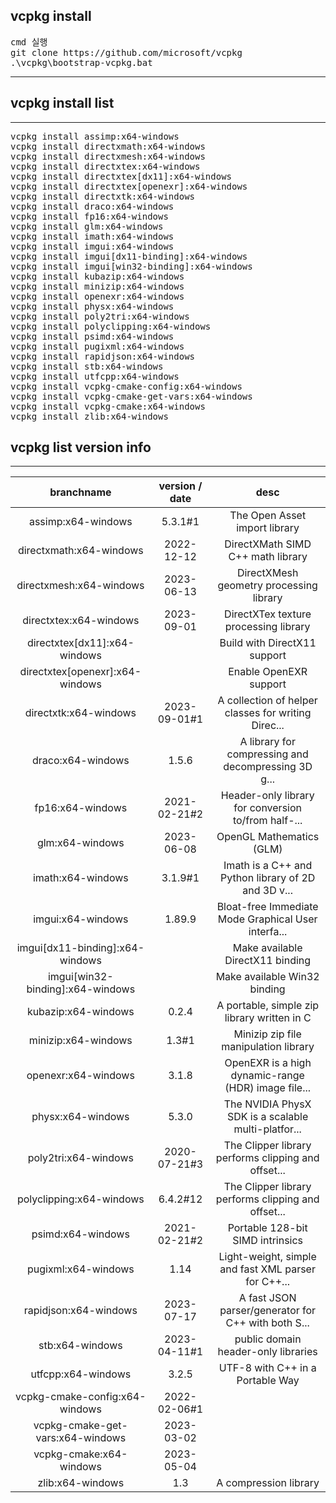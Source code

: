 
## vcpkg install 
<pre>
cmd 실행
git clone https://github.com/microsoft/vcpkg
.\vcpkg\bootstrap-vcpkg.bat
</pre>
-------------
## vcpkg install list
-------------
<pre>
vcpkg install assimp:x64-windows                                
vcpkg install directxmath:x64-windows                           
vcpkg install directxmesh:x64-windows                           
vcpkg install directxtex:x64-windows                            
vcpkg install directxtex[dx11]:x64-windows                      
vcpkg install directxtex[openexr]:x64-windows                   
vcpkg install directxtk:x64-windows                             
vcpkg install draco:x64-windows                                 
vcpkg install fp16:x64-windows                                  
vcpkg install glm:x64-windows                                   
vcpkg install imath:x64-windows                                 
vcpkg install imgui:x64-windows                                 
vcpkg install imgui[dx11-binding]:x64-windows                   
vcpkg install imgui[win32-binding]:x64-windows                  
vcpkg install kubazip:x64-windows                               
vcpkg install minizip:x64-windows                               
vcpkg install openexr:x64-windows                               
vcpkg install physx:x64-windows                                 
vcpkg install poly2tri:x64-windows                              
vcpkg install polyclipping:x64-windows                          
vcpkg install psimd:x64-windows                                 
vcpkg install pugixml:x64-windows                               
vcpkg install rapidjson:x64-windows                             
vcpkg install stb:x64-windows                                   
vcpkg install utfcpp:x64-windows                                
vcpkg install vcpkg-cmake-config:x64-windows                    
vcpkg install vcpkg-cmake-get-vars:x64-windows                  
vcpkg install vcpkg-cmake:x64-windows                           
vcpkg install zlib:x64-windows                               
</pre>
## vcpkg list version info
-------------
| branchname | version / date |  desc | 
|:------:|:---:|:---:|
|assimp:x64-windows                               |5.3.1#1            | The Open Asset import library|
|directxmath:x64-windows                          |2022-12-12         | DirectXMath SIMD C++ math library|
|directxmesh:x64-windows                          |2023-06-13         | DirectXMesh geometry processing library|
|directxtex:x64-windows                           |2023-09-01         | DirectXTex texture processing library|
|directxtex[dx11]:x64-windows                     |                   | Build with DirectX11 support|
|directxtex[openexr]:x64-windows                  |                   | Enable OpenEXR support|
|directxtk:x64-windows                            |2023-09-01#1       | A collection of helper classes for writing Direc...|
|draco:x64-windows                                |1.5.6              | A library for compressing and decompressing 3D g...|
|fp16:x64-windows                                 |2021-02-21#2       | Header-only library for conversion to/from half-...|
|glm:x64-windows                                  |2023-06-08         | OpenGL Mathematics (GLM)|
|imath:x64-windows                                |3.1.9#1            | Imath is a C++ and Python library of 2D and 3D v...|
|imgui:x64-windows                                |1.89.9             | Bloat-free Immediate Mode Graphical User interfa...|
|imgui[dx11-binding]:x64-windows                  |                   | Make available DirectX11 binding|
|imgui[win32-binding]:x64-windows                 |                   | Make available Win32 binding|
|kubazip:x64-windows                              |0.2.4              | A portable, simple zip library written in C|
|minizip:x64-windows                              |1.3#1              | Minizip zip file manipulation library|
|openexr:x64-windows                              |3.1.8              | OpenEXR is a high dynamic-range (HDR) image file...|
|physx:x64-windows                                |5.3.0              | The NVIDIA PhysX SDK is a scalable multi-platfor...|
|poly2tri:x64-windows                             |2020-07-21#3       | The Clipper library performs clipping and offset...|
|polyclipping:x64-windows                         |6.4.2#12           | The Clipper library performs clipping and offset...|
|psimd:x64-windows                                |2021-02-21#2       | Portable 128-bit SIMD intrinsics|
|pugixml:x64-windows                              |1.14               | Light-weight, simple and fast XML parser for C++...|
|rapidjson:x64-windows                            |2023-07-17         | A fast JSON parser/generator for C++ with both S...|
|stb:x64-windows                                  |2023-04-11#1       | public domain header-only libraries|
|utfcpp:x64-windows                               |3.2.5              | UTF-8 with C++ in a Portable Way|
|vcpkg-cmake-config:x64-windows                   |2022-02-06#1       |
|vcpkg-cmake-get-vars:x64-windows                 |2023-03-02         |
|vcpkg-cmake:x64-windows                          |2023-05-04         |
|zlib:x64-windows                                 |1.3                | A compression library|

